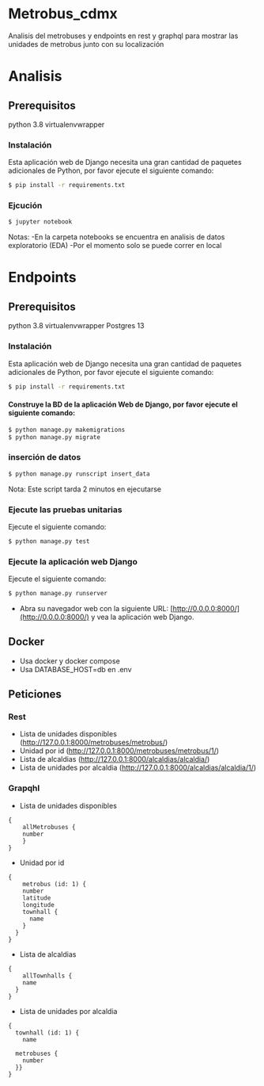 # Metrobus_cdmx

Analisis del metrobuses y endpoints en rest y graphql para mostrar las unidades de metrobus junto con su localización

# Analisis
## Prerequisitos
python 3.8
virtualenvwrapper

### Instalación

Esta aplicación web de Django necesita una gran cantidad de paquetes adicionales de Python, por favor ejecute el siguiente comando:

```bash
$ pip install -r requirements.txt
```

### Ejcución

```bash
$ jupyter notebook
```

Notas: 
-En la carpeta notebooks se encuentra en analisis de datos exploratorio (EDA)
-Por el momento solo se puede correr en local

# Endpoints
## Prerequisitos
python 3.8
virtualenvwrapper
Postgres 13

### Instalación

Esta aplicación web de Django necesita una gran cantidad de paquetes adicionales de Python, por favor ejecute el siguiente comando:

```bash
$ pip install -r requirements.txt
```

#### Construye la BD de la aplicación Web de Django, por favor ejecute el siguiente comando:

```bash
$ python manage.py makemigrations
$ python manage.py migrate
```

### inserción de datos

```bash
$ python manage.py runscript insert_data
```
Nota: Este script tarda 2 minutos en ejecutarse

### Ejecute las pruebas unitarias

Ejecute el siguiente comando:

```bash
$ python manage.py test
```

### Ejecute la aplicación web Django

Ejecute el siguiente comando:

```bash
$ python manage.py runserver
```

- Abra su navegador web con la siguiente URL: [http://0.0.0.0:8000/](http://0.0.0.0:8000/) y vea la aplicación web Django.

## Docker
  - Usa docker y docker compose
  - Usa DATABASE_HOST=db en .env

## Peticiones

### Rest
- Lista de unidades disponibles (http://127.0.0.1:8000/metrobuses/metrobus/)
- Unidad por id (http://127.0.0.1:8000/metrobuses/metrobus/1/)
- Lista de alcaldias (http://127.0.0.1:8000/alcaldias/alcaldia/)
- Lista de unidades por alcaldia (http://127.0.0.1:8000/alcaldias/alcaldia/1/)

### Grapqhl
 - Lista de unidades disponibles

```
{
	allMetrobuses {
  	number
	} 
}
```

- Unidad por id

```
{
	metrobus (id: 1) {
    number
    latitude
    longitude
    townhall {
      name
    }
  }
}
```

- Lista de alcaldias

```
{
	allTownhalls {
    name
  }
}
```

- Lista de unidades por alcaldia

```
{
  townhall (id: 1) {
    name
    
  metrobuses {
    number
  }}
}
```